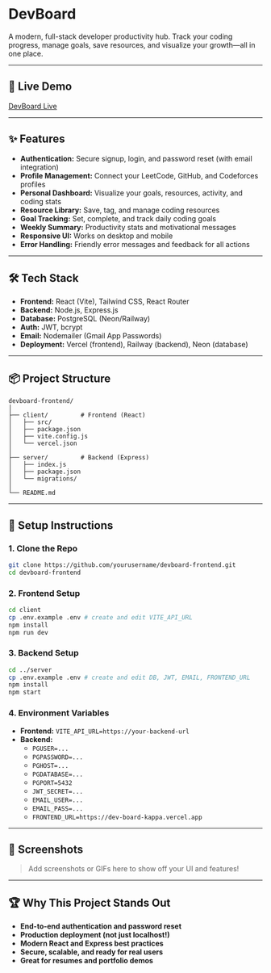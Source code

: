 # DevBoard

A modern, full-stack developer productivity hub. Track your coding progress, manage goals, save resources, and visualize your growth—all in one place.

---

## 🚀 Live Demo
[DevBoard Live](https://dev-board-kappa.vercel.app/)

---

## ✨ Features
- **Authentication:** Secure signup, login, and password reset (with email integration)
- **Profile Management:** Connect your LeetCode, GitHub, and Codeforces profiles
- **Personal Dashboard:** Visualize your goals, resources, activity, and coding stats
- **Resource Library:** Save, tag, and manage coding resources
- **Goal Tracking:** Set, complete, and track daily coding goals
- **Weekly Summary:** Productivity stats and motivational messages
- **Responsive UI:** Works on desktop and mobile
- **Error Handling:** Friendly error messages and feedback for all actions

---

## 🛠️ Tech Stack
- **Frontend:** React (Vite), Tailwind CSS, React Router
- **Backend:** Node.js, Express.js
- **Database:** PostgreSQL (Neon/Railway)
- **Auth:** JWT, bcrypt
- **Email:** Nodemailer (Gmail App Passwords)
- **Deployment:** Vercel (frontend), Railway (backend), Neon (database)

---

## 📦 Project Structure
```
devboard-frontend/
│
├── client/         # Frontend (React)
│   ├── src/
│   ├── package.json
│   ├── vite.config.js
│   └── vercel.json
│
├── server/         # Backend (Express)
│   ├── index.js
│   ├── package.json
│   └── migrations/
│
└── README.md
```

---

## 📝 Setup Instructions

### 1. **Clone the Repo**
```bash
git clone https://github.com/yourusername/devboard-frontend.git
cd devboard-frontend
```

### 2. **Frontend Setup**
```bash
cd client
cp .env.example .env # create and edit VITE_API_URL
npm install
npm run dev
```

### 3. **Backend Setup**
```bash
cd ../server
cp .env.example .env # create and edit DB, JWT, EMAIL, FRONTEND_URL
npm install
npm start
```

### 4. **Environment Variables**
- **Frontend:** `VITE_API_URL=https://your-backend-url`
- **Backend:**
  - `PGUSER=...`
  - `PGPASSWORD=...`
  - `PGHOST=...`
  - `PGDATABASE=...`
  - `PGPORT=5432`
  - `JWT_SECRET=...`
  - `EMAIL_USER=...`
  - `EMAIL_PASS=...`
  - `FRONTEND_URL=https://dev-board-kappa.vercel.app`

---

## 🌟 Screenshots

> Add screenshots or GIFs here to show off your UI and features!

---

## 🏆 Why This Project Stands Out
- **End-to-end authentication and password reset**
- **Production deployment (not just localhost!)**
- **Modern React and Express best practices**
- **Secure, scalable, and ready for real users**
- **Great for resumes and portfolio demos**

